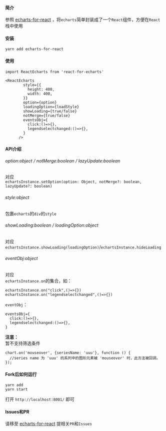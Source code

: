 #### 简介
参照 [echarts-for-react](https://github.com/hustcc/echarts-for-react) ，将`echarts`简单封装成了一个`React`组件，方便在`React`栈中使用

#### 安装
```
yarn add echarts-for-react
```
#### 使用
```
import ReactEcharts from 'react-for-echarts'

<ReactEcharts
        style={{
          height: 400,
          width: 400,
        }}
        option={option}
        loadingOption={loadStyle}
        showLoading={true/false}
        notMerge={true/false}
        eventsObj={
          click:()=>{},
          legendselectchanged:()=>{},  
        }
      />
```
#### API介绍
###### option:object / notMerge:boolean / lazyUpdate:boolean
对应<br/>
`echartsInstance.setOption(option: Object, notMerge?: boolean, lazyUpdate?: boolean)` 

###### style:object
包裹`echarts`的`div`的`style`

###### showLoading:boolean / loadingOption:object
对应<br/>
`echartsInstance.showLoading(loadingOption)`/`echartsInstance.hideLoading`

###### eventObj:object
对应<br/>
`echartsInstance.on`的集合，如：
```
echartsInstance.on("click",()=>{})
echartsInstance.on("legendselectchanged",()=>{})
```
`eventObj`：
```
eventsObj={
  click:()=>{},
  legendselectchanged:()=>{},  
}
```
**注意：**<br/>
暂不支持筛选条件
```
chart.on('mouseover', {seriesName: 'uuu'}, function () {
  //series name 为 'uuu' 的系列中的图形元素被 'mouseover' 时，此方法被回调。
});
```
#### Fork后如何运行
```
yarn add
yarn start
```
打开 `http://localhost:8001/` 即可

#### Issues和PR
请移至 [echarts-for-react](https://github.com/hustcc/echarts-for-react) 提相关`PR`和`Issues`

